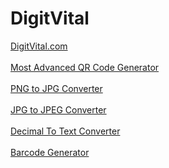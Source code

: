 # DigitVital
<a href="https://digitvital.com/">DigitVital.com</a><br><br>
<a href="https://digitvital.com/qrcode-generator/">Most Advanced QR Code Generator</a><br><br>
<a href="https://digitvital.com/image-converter/png-to-jpg/">PNG to JPG Converter</a><br><br>
<a href="https://digitvital.com/image-converter/jpg-to-jpeg/">JPG to JPEG Converter</a><br><br>
<a href="https://digitvital.com/convert-number/decimal-to-text">Decimal To Text Converter</a><br><br>
<a href="https://digitvital.com/barcode-generator/">Barcode Generator</a>
